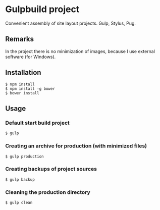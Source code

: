 # Gulpbuild project
Convenient assembly of site layout projects. Gulp, Stylus, Pug.

## Remarks
In the project there is no minimization of images, because I use external software (for Windows).

## Installation
```
$ npm install
$ npm install -g bower
$ bower install
```

## Usage

### Default start build project
```
$ gulp
```
### Creating an archive for production (with minimized files)
```
$ gulp production
```
### Creating backups of project sources
```
$ gulp backup
```
### Сleaning the production directory
```
$ gulp clean
```
